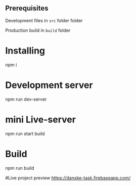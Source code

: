 ## Prerequisites

Development files in `src` folder folder

Production build in `build` folder

# Installing

npm i

# Development server

npm run dev-server

# mini Live-server

npm run start build

# Build

npm run build

#Live project preview
https://danske-task.firebaseapp.com/
